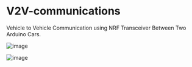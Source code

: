 # V2V-communications
Vehicle to Vehicle Communication using NRF Transceiver Between Two Arduino Cars. 

![image](https://github.com/RahulV-24/V2V-communications/assets/76695044/6eac3dca-8b02-47a2-9df1-75830531794e)

![image](https://github.com/RahulV-24/V2V-communications/assets/76695044/bd585b99-9735-400d-80bc-0c782111ad3d)


